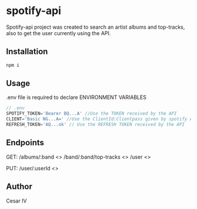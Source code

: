 # spotify-api

Spotify-api project was created to search an artist albums and top-tracks, also to get the user currently using the API.

## Installation
```bash
npm i
```
## Usage
.env file is required to declare ENVIRONMENT VARIABLES
```javascript
// .env
SPOTIFY_TOKEN='Bearer BQ...A' //Use the TOKEN received by the API
CLIENT='Basic NG...A=' //Use the ClientId:Clientpass given by spotify API
REFRESH_TOKEN='AQ...ok' // Use the REFRESH TOKEN received by the API
```
## Endpoints
GET:
  /albums/:band     <<Get Albums by Band Name>>
  /band/:band/top-tracks    <<Get Band top-tracks by Band Name>>
  /user   <<Retrieve current user profile information>>

PUT:
  /user/:userId   <<Update data on user>>

## Author
Cesar IV
